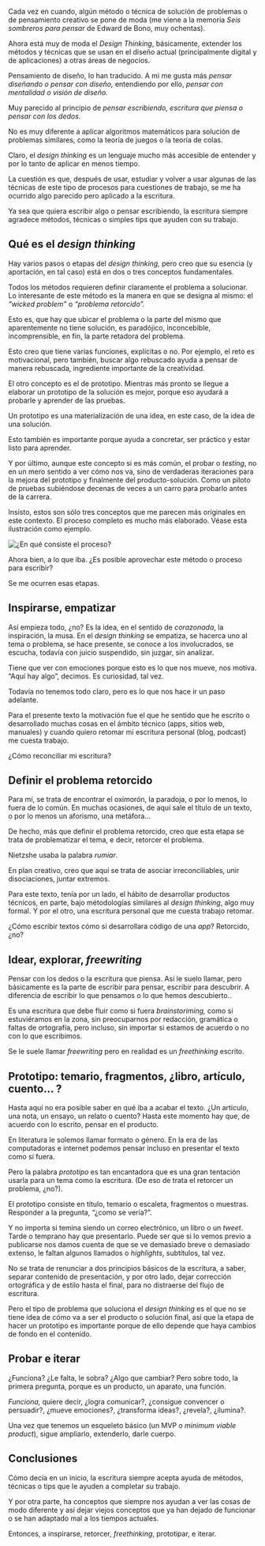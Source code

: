 Cada vez en cuando, algún método o técnica de solución de problemas o de pensamiento creativo se pone de moda (me viene a la memoria *Seis sombreros para pensar* de Edward de Bono, muy ochentas).  

Ahora está muy de moda el *Design Thinking*, básicamente, extender los métodos y técnicas que se usan en el diseño actual (principalmente digital y de aplicaciones) a otras áreas de negocios.

Pensamiento de diseño, lo han traducido. A mi me gusta más *pensar diseñando o pensar con diseño,* entendiendo por ello, *pensar con mentalidad o visión de diseño.*

Muy parecido al principio de *pensar escribiendo, escritura que piensa o pensar con los dedos.*

No es muy diferente a aplicar algoritmos matemáticos para solución de problemas similares, como la teoría de juegos o la teoría de colas.

Claro, el *design thinking* es un lenguaje mucho más accesible de entender y por lo tanto de aplicar en menos tiempo.

La cuestión es que, después de usar, estudiar y volver a usar algunas de las técnicas de este tipo de procesos para cuestiones de trabajo, se me ha ocurrido algo parecido pero aplicado a la escritura.

Ya sea que quiera escribir algo o pensar escribiendo, la escritura siempre agradece métodos, técnicas o simples tips que ayuden con su trabajo.


## Qué es el *design thinking*

Hay varios pasos o etapas del *design thinking,* pero creo que su esencia (y aportación, en tal caso) está en dos o tres conceptos fundamentales.

Todos los métodos requieren definir claramente el problema a solucionar. Lo interesante de este método es la manera en que se designa al mismo: el *“wicked problem”* o *“problema retorcido”.* 

Esto es, que hay que ubicar el problema o la parte del mismo que aparentemente no tiene solución, es paradójico, inconcebible, incomprensible, en fin, la parte retadora del problema.

Esto creo que tiene varias funciones, explícitas o no. Por ejemplo, el reto es motivacional, pero también, buscar algo rebuscado ayuda a pensar de manera rebuscada, ingrediente importante de la creatividad.

El otro concepto es el de prototipo. Mientras más pronto se llegue a elaborar un prototipo de la solución es mejor, porque eso ayudará a probarle y aprender de las pruebas.

Un prototipo es una materialización de una idea, en este caso, de la idea de una solución.

Esto también es importante porque ayuda a concretar, ser práctico y estar listo para aprender.

Y por último, aunque este concepto si es más común, el probar o *testing*, no en un mero sentido a ver cómo nos va, sino de verdaderas iteraciones para la mejora del prototipo y finalmente del producto-solución. Como un piloto de pruebas subiéndose decenas de veces a un carro para probarlo antes de la carrera.

Insisto, estos son sólo tres conceptos que me parecen más originales en este contexto. El proceso completo es mucho más elaborado. Véase esta ilustración como ejemplo.


![¿En qué consiste el proceso?](http://www.designthinking.es/includes/skins/default/img/contenido/consiste-1.png)


Ahora bien, a lo que iba. ¿Es  posible aprovechar este método o proceso para escribir?

Se me ocurren esas etapas.


## Inspirarse, empatizar

Así empieza todo, ¿no? Es la idea, en el sentido de *corazonada*, la inspiración, la musa. En el *design thinking* se empatiza, se hacerca uno al tema o problema, se hace presente, se conoce a los involucrados, se escucha, todavía con juicio suspendido, sin juzgar, sin analizar.

Tiene que ver con emociones porque esto es lo que nos mueve, nos motiva. “Aquí hay algo”, decimos. Es curiosidad, tal vez.

Todavía no tenemos todo claro, pero es lo que nos hace ir un paso adelante.

Para el presente texto la motivación fue el que he sentido que he escrito o desarrollado muchas cosas en el ámbito técnico (apps, sitios web, manuales) y cuando quiero retomar mi escritura personal (blog, podcast) me cuesta trabajo.

¿Cómo reconciliar mi escritura?

## Definir el problema retorcido

Para mí, se trata de encontrar el oximorón, la paradoja, o por lo menos, lo fuera de lo común. En muchas ocasiones, de aquí sale el título de un texto, o por lo menos un aforismo, una metáfora…

De hecho, más que definir el problema retorcido, creo que esta etapa se trata de problematizar el tema, e decir, retorcer el problema.

Nietzshe usaba la palabra *rumiar*.

En plan creativo, creo que aquí se trata de asociar irreconciliables, unir disociaciones, juntar extremos. 

Para este texto, tenía por un lado, el hábito de desarrollar productos técnicos, en parte, bajo métodologías similares al *design thinking*, algo muy formal. Y por el otro, una escritura personal que me cuesta trabajo retomar.

¿Cómo escribir textos cómo si desarrollara código de una *app*? Retorcido, ¿no?

## Idear, explorar, *freewriting*

Pensar con los dedos o la escritura que piensa. Así le suelo llamar, pero básicamente es la parte de escribir para pensar, escribir para descubrir. A diferencia de escribir lo que pensamos o lo que hemos descubierto..

Es una escritura que debe fluir como si fuera *brainstoriming,* como si estuviéramos en la zona, sin preocuparnos por redacción, gramática o faltas de ortografía, pero incluso, sin importar si estamos de acuerdo o no con lo que escribimos. 

Se le suele llamar *freewriting* pero en realidad es un *freethinking* escrito.

## Prototipo: temario, fragmentos, ¿libro, artículo, cuento… ?

Hasta aquí no era posible saber en qué iba a acabar el texto. ¿Un artículo, una nota, un ensayo, un relato o cuento? Hasta este momento hay que, de acuerdo con lo escrito, pensar en el producto. 

En literatura le solemos llamar formato o género. En la era de las computadoras e internet podemos pensar incluso en presentar el texto como si fuera.

Pero la palabra *prototipo* es tan encantadora que es una gran tentación usarla para un tema como la escritura. (De eso de trata el retorcer un problema, ¿no?).

El prototipo consiste en título, temario o escaleta, fragmentos o muestras. Responder a la pregunta, “¿como se vería?”.

Y no importa si temina siendo un correo electrónico, un libro o un *tweet*. Tarde o temprano hay que presentarlo. Puede ser que si lo vemos previo a publicarse nos damos cuenta de que se ve demasiado breve o demasiado extenso, le faltan algunos llamados o *highlights*, subtítulos, tal vez.

No se trata de renunciar a dos principios básicos de la escritura, a saber, separar contenido de presentación, y por otro lado, dejar corrección ortográfica y de estilo hasta el final, para no distraerse del flujo de escritura.

Pero el tipo de problema que soluciona el *design thinking* es el que no se tiene idea de cómo va a ser el producto o solución final, así que la etapa de hacer un prototipo es importante porque de ello depende que haya cambios de fondo en el contenido.

## Probar e iterar

¿Funciona? ¿Le falta, le sobra? ¿Algo que cambiar? Pero sobre todo, la primera pregunta, porque es un producto, un aparato, una función.

*Funciona,* quiere decir, ¿logra comunicar?, ¿consigue convencer o persuadir?, ¿mueve emociones?, ¿transforma ideas?, ¿revela?, ¿ilumina?.

Una vez que tenemos un esqueleto básico (un MVP o *minimum viable product*), sigue ampliarlo, extenderlo, darle cuerpo.


## Conclusiones

Cómo decía en un inicio, la escritura siempre acepta ayuda de métodos, técnicas o tips que le ayuden a completar su trabajo.

Y por otra parte, ha conceptos que siempre nos ayudan a ver las cosas de modo diferente y así dejar viejos conceptos que ya han dejado de funcionar o se han adaptado mal a los tiempos actuales.

Entonces, a inspirarse, retorcer, *freethinking*, prototipar, e iterar. 




<!--stackedit_data:
eyJwcm9wZXJ0aWVzIjoidGl0bGU6IERlc2lnbiB0aGlua2luZy
BwYXJhIGVzY3JpYmlyXG5hdXRob3I6IGFkb2xmb3Jpc21vc1xu
ZHJhZnQ6IHRydWVcbmRhdGU6IFlZWVktTU0tRERcbmRlc2NyaX
B0aW9uOiBudWxsXG51cmw6IG51bGxcbnR5cGU6IGJsb2dcbmV4
dGVuc2lvbnM6XG4gIHByZXNldDogZ2ZtXG4iLCJoaXN0b3J5Ij
pbLTIwNzczNTQ3NzEsLTE4MjI1MjkyMThdfQ==
-->